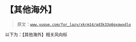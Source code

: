 # 【其他海外】

> 原文：[`www.yuque.com/for_lazy/xkrm14/qd3k33p6gxqwxdlo`](https://www.yuque.com/for_lazy/xkrm14/qd3k33p6gxqwxdlo)

以下为：【其他海外】相关风向标

